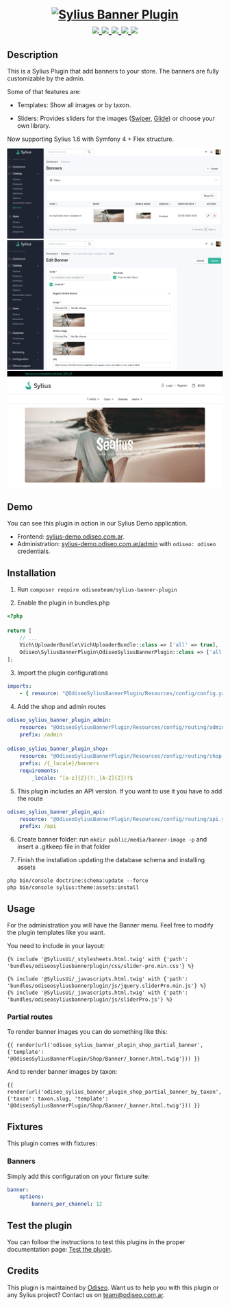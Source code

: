 <h1 align="center">
    <a href="https://odiseo.com.ar/" target="_blank" title="Odiseo">
        <img src="https://github.com/odiseoteam/SyliusBannerPlugin/blob/master/sylius-banner-plugin.png" alt="Sylius Banner Plugin" />
    </a>
    <br />
    <a href="https://packagist.org/packages/odiseoteam/sylius-banner-plugin" title="License" target="_blank">
        <img src="https://img.shields.io/packagist/l/odiseoteam/sylius-banner-plugin.svg" />
    </a>
    <a href="https://packagist.org/packages/odiseoteam/sylius-banner-plugin" title="Version" target="_blank">
        <img src="https://img.shields.io/packagist/v/odiseoteam/sylius-banner-plugin.svg" />
    </a>
    <a href="http://travis-ci.org/odiseoteam/SyliusBannerPlugin" title="Build status" target="_blank">
        <img src="https://img.shields.io/travis/odiseoteam/SyliusBannerPlugin/master.svg" />
    </a>
    <a href="https://scrutinizer-ci.com/g/odiseoteam/SyliusBannerPlugin/" title="Scrutinizer" target="_blank">
        <img src="https://img.shields.io/scrutinizer/g/odiseoteam/SyliusBannerPlugin.svg" />
    </a>
    <a href="https://packagist.org/packages/odiseoteam/sylius-banner-plugin" title="Total Downloads" target="_blank">
        <img src="https://poser.pugx.org/odiseoteam/sylius-banner-plugin/downloads" />
    </a>
</h1>

## Description

This is a Sylius Plugin that add banners to your store. The banners are fully customizable by the admin.

Some of that features are:

* Templates: Show all images or by taxon.

* Sliders: Provides sliders for the images ([Swiper](https://github.com/nolimits4web/swiper), [Glide](https://github.com/glidejs/glide)) or choose your own library.

Now supporting Sylius 1.6 with Symfony 4 + Flex structure.

<img src="https://github.com/odiseoteam/SyliusBannerPlugin/blob/master/screenshot_1.png" alt="Banners admin">
<img src="https://github.com/odiseoteam/SyliusBannerPlugin/blob/master/screenshot_2.png" alt="Banners shop homepage">
<img src="https://github.com/odiseoteam/SyliusBannerPlugin/blob/master/screenshot_3.png" alt="Banners shop taxon">

## Demo

You can see this plugin in action in our Sylius Demo application.

- Frontend: [sylius-demo.odiseo.com.ar](https://sylius-demo.odiseo.com.ar).
- Administration: [sylius-demo.odiseo.com.ar/admin](https://sylius-demo.odiseo.com.ar/admin) with `odiseo: odiseo` credentials.

## Installation

1. Run `composer require odiseoteam/sylius-banner-plugin`

2. Enable the plugin in bundles.php

```php
<?php

return [
    // ...
    Vich\UploaderBundle\VichUploaderBundle::class => ['all' => true],
    Odiseo\SyliusBannerPlugin\OdiseoSyliusBannerPlugin::class => ['all' => true],
];
```

3. Import the plugin configurations

```yml
imports:
    - { resource: "@OdiseoSyliusBannerPlugin/Resources/config/config.yaml" }
```

4. Add the shop and admin routes

```yml
odiseo_sylius_banner_plugin_admin:
    resource: "@OdiseoSyliusBannerPlugin/Resources/config/routing/admin.yaml"
    prefix: /admin

odiseo_sylius_banner_plugin_shop:
    resource: "@OdiseoSyliusBannerPlugin/Resources/config/routing/shop.yaml"
    prefix: /{_locale}/banners
    requirements:
        _locale: ^[a-z]{2}(?:_[A-Z]{2})?$
```

5. This plugin includes an API version. If you want to use it you have to add the route

```yml
odiseo_sylius_banner_plugin_api:
    resource: "@OdiseoSyliusBannerPlugin/Resources/config/routing/api.yaml"
    prefix: /api
```

6. Create banner folder: run `mkdir public/media/banner-image -p` and insert a .gitkeep file in that folder

7. Finish the installation updating the database schema and installing assets

```
php bin/console doctrine:schema:update --force
php bin/console sylius:theme:assets:install
```

## Usage

For the administration you will have the Banner menu.
Feel free to modify the plugin templates like you want.

You need to include in your layout:

```twig
{% include '@SyliusUi/_stylesheets.html.twig' with {'path': 'bundles/odiseosyliusbannerplugin/css/slider-pro.min.css'} %}
```
```twig
{% include '@SyliusUi/_javascripts.html.twig' with {'path': 'bundles/odiseosyliusbannerplugin/js/jquery.sliderPro.min.js'} %}
{% include '@SyliusUi/_javascripts.html.twig' with {'path': 'bundles/odiseosyliusbannerplugin/js/sliderPro.js'} %}
```

### Partial routes

To render banner images you can do something like this:

```twig
{{ render(url('odiseo_sylius_banner_plugin_shop_partial_banner', {'template': '@OdiseoSyliusBannerPlugin/Shop/Banner/_banner.html.twig'})) }}
``` 
   
And to render banner images by taxon:

```twig
{{ render(url('odiseo_sylius_banner_plugin_shop_partial_banner_by_taxon', {'taxon': taxon.slug, 'template': '@OdiseoSyliusBannerPlugin/Shop/Banner/_banner.html.twig'})) }}
```

## Fixtures

This plugin comes with fixtures:

### Banners

Simply add this configuration on your fixture suite:

```yml
banner:
    options:
        banners_per_channel: 12
```

## Test the plugin

You can follow the instructions to test this plugins in the proper documentation page: [Test the plugin](doc/tests.md).

## Credits

This plugin is maintained by <a href="https://odiseo.com.ar">Odiseo</a>. Want us to help you with this plugin or any Sylius project? Contact us on <a href="mailto:team@odiseo.com.ar">team@odiseo.com.ar</a>.
